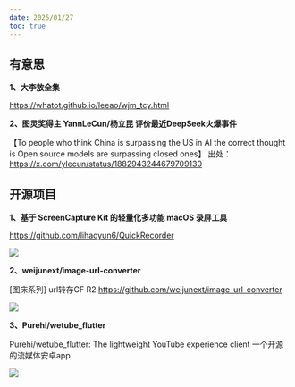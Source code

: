 ```yaml
---
date: 2025/01/27
toc: true
---
```


## 有意思
**1、大李敖全集**

<https://whatot.github.io/leeao/wjm_tcy.html>



**2、图灵奖得主 YannLeCun/杨立昆 评价最近DeepSeek火爆事件**

【To people who think
 China is surpassing the US in AI
the correct thought is
 Open source models are surpassing closed ones】
出处：<https://x.com/ylecun/status/1882943244679709130>





## 开源项目
**1、基于 ScreenCapture Kit 的轻量化多功能 macOS 录屏工具**

<https://github.com/lihaoyun6/QuickRecorder>

![](https://opengraph.githubassets.com/5c98b97edb2b866a9073597f501d50f31b5aff2b2b2ca34f392eecb8fb8542fc/lihaoyun6/QuickRecorder)

**2、weijunext/image-url-converter**

[图床系列] url转存CF R2 <https://github.com/weijunext/image-url-converter>

![](https://opengraph.githubassets.com/cd94d2541c3dd72784cd3791ae6a49af7bbcc0d31058300ae39d09f0f98ede7c/weijunext/image-url-converter)

**3、Purehi/wetube_flutter**

Purehi/wetube_flutter: The lightweight YouTube experience client 一个开源的流媒体安卓app

![](https://opengraph.githubassets.com/b033b164260766226f44905011c308c6c969ea641e021657974158ffee061c87/Purehi/wetube_flutter)

